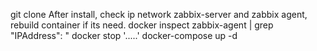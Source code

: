 git clone 
After install, check ip network zabbix-server and zabbix agent, rebuild container if its need.
docker inspect zabbix-agent | grep "IPAddress\": "
docker stop '.....'
docker-compose up -d

